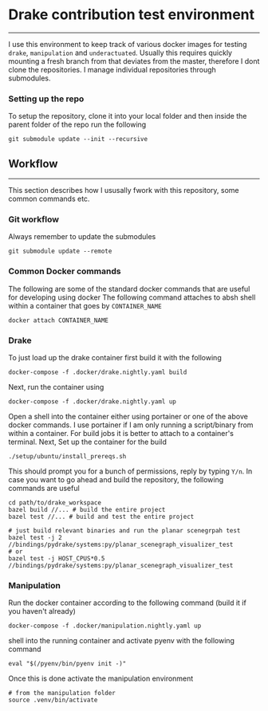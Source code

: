 # Drake contribution test environment
---

I use this environment to keep track of various docker images for testing
`drake`, `manipulation` and `underactuated`. Usually this requires quickly
mounting a fresh branch from that deviates from the master, therefore I dont
clone the repositories. I manage individual repositories through submodules.

### Setting up the repo
To setup the repository, clone it into your local folder and then inside the
parent folder of the repo run the following
```
git submodule update --init --recursive
```

## Workflow
---
This section describes how I ususally fwork with this repository, some common commands etc.

### Git workflow

Always remember to update the submodules
```
git submodule update --remote
```

### Common Docker commands
The following are some of the standard docker commands that are useful for
developing using docker
The following command attaches to absh shell within a container that goes by
`CONTAINER_NAME`
```
docker attach CONTAINER_NAME
```

### Drake
To just load up the drake container first build it with the following
```
docker-compose -f .docker/drake.nightly.yaml build
```
Next, run the container using
```
docker-compose -f .docker/drake.nightly.yaml up
```
Open a shell into the container either using portainer or one of the above
docker commands. I use portainer if I am only running a script/binary from
within a container. For build jobs it is better to attach to a container's
terminal.
Next, Set up the container for the build
```
./setup/ubuntu/install_prereqs.sh
```
This should prompt you for a bunch of permissions, reply by typing `Y/n`. In
case you want to go ahead and build the repository, the following commands are
useful
```
cd path/to/drake_workspace
bazel build //... # build the entire project
bazel test //... # build and test the entire project

# just build relevant binaries and run the planar scenegrpah test
bazel test -j 2 //bindings/pydrake/systems:py/planar_scenegraph_visualizer_test
# or
bazel test -j HOST_CPUS*0.5 //bindings/pydrake/systems:py/planar_scenegraph_visualizer_test
```


### Manipulation
Run the docker container according to the following command (build it if you
haven't already)
```
docker-compose -f .docker/manipulation.nightly.yaml up
```

shell into the running container and activate pyenv with the following command
```
eval "$(/pyenv/bin/pyenv init -)"
```
Once this is done activate the manipulation environment
```
# from the manipulation folder
source .venv/bin/activate
```

